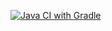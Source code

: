 [![Java CI with Gradle](https://github.com/LeontevTest/hw-1.2.2-postman_echo/actions/workflows/gradle.yml/badge.svg)](https://github.com/LeontevTest/hw-1.2.2-postman_echo/actions/workflows/gradle.yml)